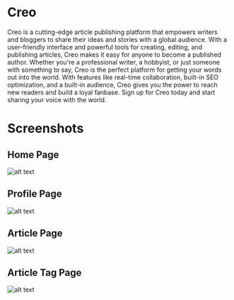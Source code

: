 # Creo
Creo is a cutting-edge article publishing platform that empowers writers and bloggers to share their ideas and stories with a global audience. With a user-friendly interface and powerful tools for creating, editing, and publishing articles, Creo makes it easy for anyone to become a published author. Whether you're a professional writer, a hobbyist, or just someone with something to say, Creo is the perfect platform for getting your words out into the world. With features like real-time collaboration, built-in SEO optimization, and a built-in audience, Creo gives you the power to reach new readers and build a loyal fanbase. Sign up for Creo today and start sharing your voice with the world.

# Screenshots

## Home Page
![alt text](https://github.com/PraveenKum11/creo/blob/master/extras/home_page.jpg)
## Profile Page
![alt text](https://github.com/PraveenKum11/creo/blob/master/extras/profile_page.jpg)
## Article Page
![alt text](https://github.com/PraveenKum11/creo/blob/master/extras/article.jpg)
## Article Tag Page
![alt text](https://github.com/PraveenKum11/creo/blob/master/extras/article_tag.jpg)
